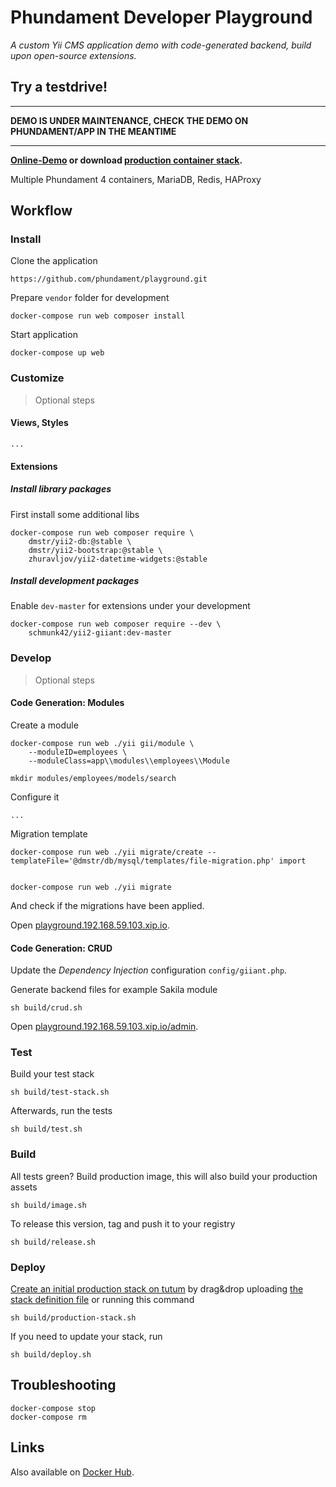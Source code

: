 Phundament Developer Playground
===============================

*A custom Yii CMS application demo with code-generated backend, build upon open-source extensions.*

Try a testdrive!
----------------

---------------------

**DEMO IS UNDER MAINTENANCE, CHECK THE DEMO ON PHUNDAMENT/APP IN THE MEANTIME**

---------------------

**[Online-Demo](http://playground.188.166.2.35.xip.io) or download [production container stack](https://github.com/phundament/playground/blob/master/build/production.yml).** 

Multiple Phundament 4 containers, MariaDB, Redis, HAProxy


Workflow
--------


### Install

Clone the application

    https://github.com/phundament/playground.git
    
Prepare `vendor` folder for development
    
    docker-compose run web composer install

Start application

	docker-compose up web


### Customize

> Optional steps

#### Views, Styles

    ...

#### Extensions

##### Install library packages

First install some additional libs

	docker-compose run web composer require \
		dmstr/yii2-db:@stable \
		dmstr/yii2-bootstrap:@stable \
		zhuravljov/yii2-datetime-widgets:@stable

##### Install development packages		
		
Enable `dev-master` for extensions under your development

	docker-compose run web composer require --dev \
		schmunk42/yii2-giiant:dev-master


### Develop

> Optional steps

#### Code Generation: Modules	
		
Create a module

	docker-compose run web ./yii gii/module \
        --moduleID=employees \
        --moduleClass=app\\modules\\employees\\Module
        
    mkdir modules/employees/models/search
	
Configure it

	...
	
Migration template
	
    docker-compose run web ./yii migrate/create --templateFile='@dmstr/db/mysql/templates/file-migration.php' import

    	    
    docker-compose run web ./yii migrate
	
	
And check if the migrations have been applied.

Open [playground.192.168.59.103.xip.io](http://playground.192.168.59.103.xip.io).   


#### Code Generation: CRUD

Update the *Dependency Injection* configuration `config/giiant.php`.

Generate backend files for example Sakila module

	sh build/crud.sh

Open [playground.192.168.59.103.xip.io/admin](http://playground.192.168.59.103.xip.io/admin).



### Test
       
Build your test stack       
       
    sh build/test-stack.sh
          
Afterwards, run the tests
          
    sh build/test.sh

       
### Build       

All tests green? Build production image, this will also build your production assets
    
    sh build/image.sh

To release this version, tag and push it to your registry

    sh build/release.sh    


### Deploy

        
[Create an initial production stack on tutum](https://dashboard.tutum.co/stack/launch/) by drag&drop uploading [the stack definition file](build/tutum.yml)
 or running this command

    sh build/production-stack.sh

If you need to update your stack, run

    sh build/deploy.sh



Troubleshooting
---------------

    docker-compose stop
    docker-compose rm


Links
-----

Also available on [Docker Hub](https://registry.hub.docker.com/u/schmunk42/phundament-playground/).
